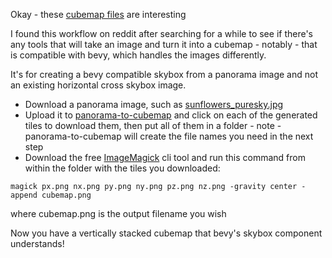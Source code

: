 Okay - these [cubemap files](https://en.wikipedia.org/wiki/Cube_mapping) are interesting

I found this workflow on reddit after searching for a while to see if there's any tools that will take an image and turn
it into a cubemap - notably - that is compatible with bevy, which handles the images differently.

It's for creating a bevy compatible skybox from a panorama image and not an existing horizontal cross skybox image.

+ Download a panorama image, such
  as [sunflowers_puresky.jpg](https://dl.polyhaven.org/file/ph-assets/HDRIs/extra/Tonemapped%20JPG/sunflowers_puresky.jpg)
+ Upload it to [panorama-to-cubemap](https://jaxry.github.io/panorama-to-cubemap/) and click on each of the generated
  tiles to download them, then put all of them in a folder - note - panorama-to-cubemap will create the file names you
  need in the next step
+ Download the free [ImageMagick](https://imagemagick.org/script/download.php#macosx) cli tool and run this command from
  within the folder with the tiles you downloaded:

```
magick px.png nx.png py.png ny.png pz.png nz.png -gravity center -append cubemap.png
```

where cubemap.png is the output filename you wish

Now you have a vertically stacked cubemap that bevy's skybox component understands!
